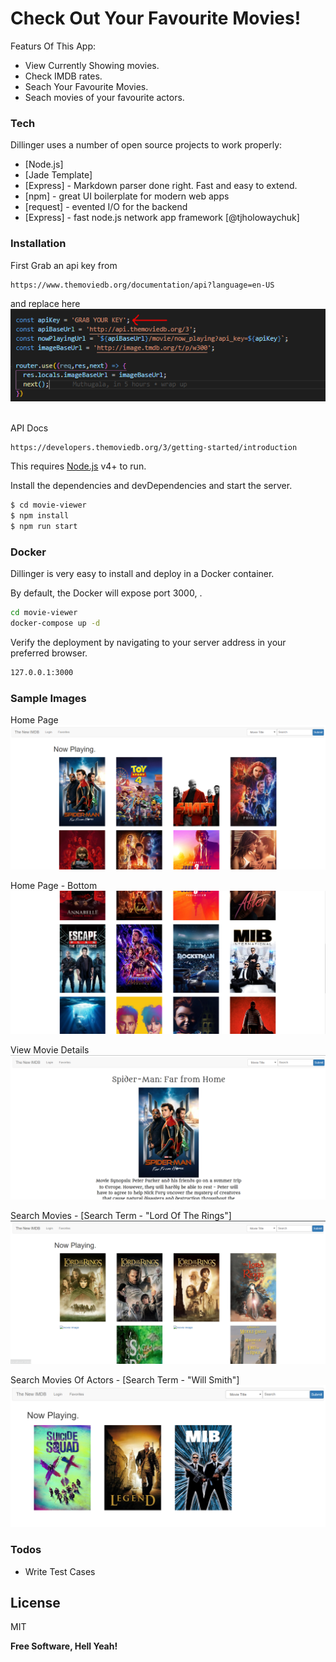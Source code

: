 # Check Out Your Favourite Movies!

Featurs Of This App:
  - View Currently Showing movies.
  - Check IMDB rates.
  - Seach Your Favourite Movies.
  - Seach movies of your favourite actors.

### Tech

Dillinger uses a number of open source projects to work properly:

* [Node.js]
* [Jade Template]
* [Express] - Markdown parser done right. Fast and easy to extend.
* [npm] - great UI boilerplate for modern web apps
* [request] - evented I/O for the backend
* [Express] - fast node.js network app framework [@tjholowaychuk]

### Installation

First Grab an api key from 

```sh
https://www.themoviedb.org/documentation/api?language=en-US
```
and replace here 
<br/>
<img src="https://github.com/lakith/movie-viewer/blob/master/public/images/Capture6.PNG?raw=true" alt ="home page" />

<br/>
API Docs

```sh
https://developers.themoviedb.org/3/getting-started/introduction
```

This requires [Node.js](https://nodejs.org/) v4+ to run.

Install the dependencies and devDependencies and start the server.

```sh
$ cd movie-viewer
$ npm install 
$ npm run start
```

### Docker
Dillinger is very easy to install and deploy in a Docker container.

By default, the Docker will expose port 3000, .

```sh
cd movie-viewer
docker-compose up -d
```

Verify the deployment by navigating to your server address in your preferred browser.

```sh
127.0.0.1:3000
```

### Sample Images 

Home Page
<img src="https://github.com/lakith/movie-viewer/blob/master/public/images/Capture.PNG?raw=true" alt ="home page" />
<br/>

Home Page - Bottom
<img src="https://github.com/lakith/movie-viewer/blob/master/public/images/Capture2.PNG?raw=true" alt ="home page" />
<br/>

View Movie Details
<img src="https://github.com/lakith/movie-viewer/blob/master/public/images/Capture3.PNG?raw=true" alt ="home page" />
<br/>

Search Movies - [Search Term - "Lord Of The Rings"]
<img src="https://github.com/lakith/movie-viewer/blob/master/public/images/Capture4.PNG?raw=true" alt ="home page" />
<br/>

Search Movies Of Actors - [Search Term - "Will Smith"]
<img src="https://github.com/lakith/movie-viewer/blob/master/public/images/Capture5.PNG?raw=true" alt ="home page" />
<br/>

### Todos

 - Write Test Cases

License
----

MIT

**Free Software, Hell Yeah!**
